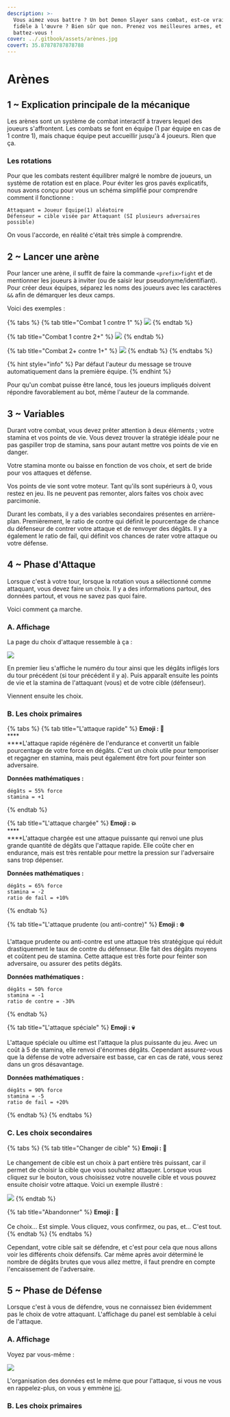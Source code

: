 ```yaml
---
description: >-
  Vous aimez vous battre ? Un bot Demon Slayer sans combat, est-ce vraiment
  fidèle à l'œuvre ? Bien sûr que non. Prenez vos meilleures armes, et
  battez-vous !
cover: ../.gitbook/assets/arènes.jpg
coverY: 35.87878787878788
---
```


# Arènes

## 1 \~ Explication principale de la mécanique

Les arènes sont un système de combat interactif à travers lequel des joueurs s'affrontent. Les combats se font en équipe (1 par équipe en cas de 1 contre 1), mais chaque équipe peut accueillir jusqu'à 4 joueurs. Rien que ça.

### Les rotations

Pour que les combats restent équilibrer malgré le nombre de joueurs, un système de rotation est en place. Pour éviter les gros pavés explicatifs, nous avons conçu pour vous un schéma simplifié pour comprendre comment il fonctionne :&#x20;

```
Attaquant = Joueur Équipe(1) aléatoire
Défenseur = cible visée par Attaquant (SI plusieurs adversaires possible)
```

On vous l'accorde, en réalité c'était très simple à comprendre.&#x20;

## 2 \~ Lancer une arène

Pour lancer une arène, il suffit de faire la commande `<prefix>fight` et de mentionner les joueurs à inviter (ou de saisir leur pseudonyme/identifiant). Pour créer deux équipes, séparez les noms des joueurs avec les caractères `&&` afin de démarquer les deux camps.

Voici des exemples :&#x20;

{% tabs %}
{% tab title="Combat 1 contre 1" %}
![](https://cdn.discordapp.com/attachments/958432585585934406/993982175676469419/unknown.png)
{% endtab %}

{% tab title="Combat 1 contre 2+" %}
![](https://cdn.discordapp.com/attachments/958432585585934406/993982583832584255/unknown.png)
{% endtab %}

{% tab title="Combat 2+ contre 1+" %}
![](https://cdn.discordapp.com/attachments/958432585585934406/993982927262187651/unknown.png)
{% endtab %}
{% endtabs %}

{% hint style="info" %}
Par défaut l'auteur du message se trouve automatiquement dans la première équipe.
{% endhint %}

Pour qu'un combat puisse être lancé, tous les joueurs impliqués doivent répondre favorablement au bot, même l'auteur de la commande.

## 3 \~ Variables

Durant votre combat, vous devez prêter attention à deux éléments ; votre stamina et vos points de vie. Vous devez trouver la stratégie idéale pour ne pas gaspiller trop de stamina, sans pour autant mettre vos points de vie en danger.&#x20;

Votre stamina monte ou baisse en fonction de vos choix, et sert de bride pour vos attaques et défense.

Vos points de vie sont votre moteur. Tant qu'ils sont supérieurs à 0, vous restez en jeu. Ils ne peuvent pas remonter, alors faites vos choix avec parcimonie.

Durant les combats, il y a des variables secondaires présentes en arrière-plan. Premièrement, le ratio de contre qui définit le pourcentage de chance du défenseur de contrer votre attaque et de renvoyer des dégâts. Il y a également le ratio de fail, qui définit vos chances de rater votre attaque ou votre défense.

## 4 \~ Phase d'Attaque

Lorsque c'est à votre tour, lorsque la rotation vous a sélectionné comme attaquant, vous devez faire un choix. Il y a des informations partout, des données partout, et vous ne savez pas quoi faire.

Voici comment ça marche.

### A. Affichage

La page du choix d'attaque ressemble à ça :&#x20;

![](../.gitbook/assets/attaque\_base.png)

En premier lieu s'affiche le numéro du tour ainsi que les dégâts infligés lors du tour précédent (si tour précédent il y a). Puis apparaît ensuite les points de vie et la stamina de l'attaquant (vous) et de votre cible (défenseur).

Viennent ensuite les choix.

### B. Les choix primaires

{% tabs %}
{% tab title="L'attaque rapide" %}
**Emoji : 👊**\
****\
****L'attaque rapide régénère de l'endurance et convertit un faible pourcentage de votre force en dégâts. C'est un choix utile pour temporiser et regagner en stamina, mais peut également être fort pour feinter son adversaire.

**Données mathématiques :**&#x20;

```
dégâts = 55% force
stamina = +1
```
{% endtab %}

{% tab title="L'attaque chargée" %}
**Emoji : 💥**\
****\
****L'attaque chargée est une attaque puissante qui renvoi une plus grande quantité de dégâts que l'attaque rapide. Elle coûte cher en endurance, mais est très rentable pour mettre la pression sur l'adversaire sans trop dépenser.

**Données mathématiques :**&#x20;

```
dégâts = 65% force
stamina = -2
ratio de fail = +10%
```
{% endtab %}

{% tab title="L'attaque prudente (ou anti-contre)" %}
**Emoji : ❄️**\
\
L'attaque prudente ou anti-contre est une attaque très stratégique qui réduit drastiquement le taux de contre du défenseur. Elle fait des dégâts moyens et coûtent peu de stamina. Cette attaque est très forte pour feinter son adversaire, ou assurer des petits dégâts.

**Données mathématiques :**&#x20;

```
dégâts = 50% force
stamina = -1
ratio de contre = -30%
```
{% endtab %}

{% tab title="L'attaque spéciale" %}
**Emoji : 💀**\
\
L'attaque spéciale ou ultime est l'attaque la plus puissante du jeu. Avec un coût à 5 de stamina, elle renvoi d'énormes dégâts. Cependant assurez-vous que la défense de votre adversaire est basse, car en cas de raté, vous serez dans un gros désavantage.

**Données mathématiques :**&#x20;

```
dégâts = 90% force
stamina = -5
ratio de fail = +20%
```
{% endtab %}
{% endtabs %}

### C. Les choix secondaires

{% tabs %}
{% tab title="Changer de cible" %}
**Emoji : 🎯**\
\
Le changement de cible est un choix à part entière très puissant, car il permet de choisir la cible que vous souhaitez attaquer. Lorsque vous cliquez sur le bouton, vous choisissez votre nouvelle cible et vous pouvez ensuite choisir votre attaque. Voici un exemple illustré :&#x20;

![](https://cdn.discordapp.com/attachments/992872062546874498/993995746070249573/unknown.png)
{% endtab %}

{% tab title="Abandonner" %}
**Emoji : 🧽**\
\
Ce choix... Est simple. Vous cliquez, vous confirmez, ou pas, et... C'est tout.
{% endtab %}
{% endtabs %}

Cependant, votre cible sait se défendre, et c'est pour cela que nous allons voir les différents choix défensifs. Car même après avoir déterminé le nombre de dégâts brutes que vous allez mettre, il faut prendre en compte l'encaissement de l'adversaire.

## 5 \~ Phase de Défense

Lorsque c'est à vous de défendre, vous ne connaissez bien évidemment pas le choix de votre attaquant. L'affichage du panel est semblable à celui de l'attaque.&#x20;

### A. Affichage

Voyez par vous-même :&#x20;

![](../.gitbook/assets/défense\_base.png)

L'organisation des données est le même que pour l'attaque, si vous ne vous en rappelez-plus, on vous y emmène [ici](arenes.md#4-phase-dattaque).&#x20;

### B. Les choix primaires

